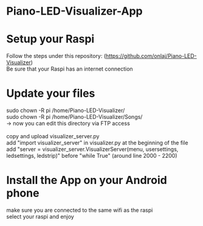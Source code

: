 # Piano-LED-Visualizer-App

# Setup your Raspi
Follow the steps under this repository: (https://github.com/onlaj/Piano-LED-Visualizer)<br>
Be sure that your Raspi has an internet connection

# Update your files
sudo chown -R pi /home/Piano-LED-Visualizer/<br>
sudo chown -R pi /home/Piano-LED-Visualizer/Songs/<br>
-> now you can edit this directory via FTP access<br>
<br>
copy and upload visualizer_server.py<br>
add "import visualizer_server" in visualizer.py at the beginning of the file<br>
add "server = visualizer_server.VisualizerServer(menu, usersettings, ledsettings, ledstrip)" before "while True" (around line 2000 - 2200)<br>

# Install the App on your Android phone
make sure you are connected to the same wifi as the raspi<br>
select your raspi and enjoy
